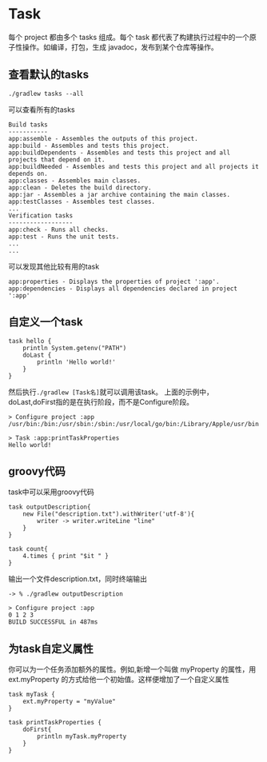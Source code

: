 # Task
每个 project 都由多个 tasks 组成。每个 task 都代表了构建执行过程中的一个原子性操作。如编译，打包，生成 javadoc，发布到某个仓库等操作。

## 查看默认的tasks
```
./gradlew tasks --all
```
可以查看所有的tasks
```
Build tasks
-----------
app:assemble - Assembles the outputs of this project.
app:build - Assembles and tests this project.
app:buildDependents - Assembles and tests this project and all projects that depend on it.
app:buildNeeded - Assembles and tests this project and all projects it depends on.
app:classes - Assembles main classes.
app:clean - Deletes the build directory.
app:jar - Assembles a jar archive containing the main classes.
app:testClasses - Assembles test classes.
...
Verification tasks
------------------
app:check - Runs all checks.
app:test - Runs the unit tests.
...
...
```
可以发现其他比较有用的task
```
app:properties - Displays the properties of project ':app'.
app:dependencies - Displays all dependencies declared in project ':app'
```

## 自定义一个task
```
task hello {
    println System.getenv("PATH")
    doLast {
        println 'Hello world!'
    }
}
```
然后执行`./gradlew [Task名]`就可以调用该task。
上面的示例中，doLast,doFirst指的是在执行阶段，而不是Configure阶段。

```
> Configure project :app
/usr/bin:/bin:/usr/sbin:/sbin:/usr/local/go/bin:/Library/Apple/usr/bin

> Task :app:printTaskProperties
Hello world!
```

## groovy代码
task中可以采用groovy代码
```
task outputDescription{
    new File("description.txt").withWriter('utf-8'){
        writer -> writer.writeLine "line"
    }
}

task count{
    4.times { print "$it " }
}
```
输出一个文件description.txt，同时终端输出
```
-> % ./gradlew outputDescription

> Configure project :app
0 1 2 3
BUILD SUCCESSFUL in 487ms
```

## 为task自定义属性
你可以为一个任务添加额外的属性。例如,新增一个叫做 myProperty 的属性，用 ext.myProperty 的方式给他一个初始值。这样便增加了一个自定义属性
```
task myTask {
    ext.myProperty = "myValue"
}

task printTaskProperties {
    doFirst{
        println myTask.myProperty
    }
}
```